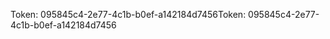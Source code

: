 <span data-ttu-id="526b1-101">Token: 095845c4-2e77-4c1b-b0ef-a142184d7456</span><span class="sxs-lookup"><span data-stu-id="526b1-101">Token: 095845c4-2e77-4c1b-b0ef-a142184d7456</span></span>